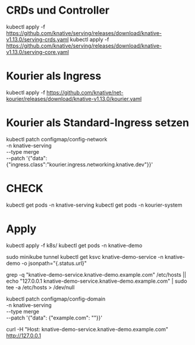 
# CRDs und Controller
kubectl apply -f https://github.com/knative/serving/releases/download/knative-v1.13.0/serving-crds.yaml
kubectl apply -f https://github.com/knative/serving/releases/download/knative-v1.13.0/serving-core.yaml

# Kourier als Ingress
kubectl apply -f https://github.com/knative/net-kourier/releases/download/knative-v1.13.0/kourier.yaml

# Kourier als Standard-Ingress setzen
kubectl patch configmap/config-network \
  -n knative-serving \
  --type merge \
  --patch '{"data":{"ingress.class":"kourier.ingress.networking.knative.dev"}}'


# CHECK
kubectl get pods -n knative-serving
kubectl get pods -n kourier-system

# Apply
kubectl apply -f k8s/
kubectl get pods -n knative-demo

sudo minikube tunnel
kubectl get ksvc knative-demo-service -n knative-demo -o jsonpath="{.status.url}"

grep -q "knative-demo-service.knative-demo.example.com" /etc/hosts || \
echo "127.0.0.1 knative-demo-service.knative-demo.example.com" | sudo tee -a /etc/hosts > /dev/null

kubectl patch configmap/config-domain \
  -n knative-serving \
  --type merge \
  --patch '{"data": {"example.com": ""}}'

curl -H "Host: knative-demo-service.knative-demo.example.com" http://127.0.0.1

